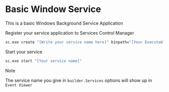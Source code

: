 # Basic Window Service

This is a basic Windows Background Service Application

Register your service application to Services Control Manager

```bash
sc.exe create "[Write your service name here]" binpath="[Your Executable's Path]" 
```

Start your service

```bash
sc.exe start "[Your service name]"
```

> [!Note]
> The service name you give in `builder.Services` options will show up in `Event Viewer`
